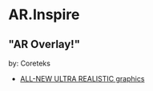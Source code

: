# AR.Inspire
## "AR Overlay!"
by: Coreteks
- [ALL-NEW ULTRA REALISTIC graphics](https://youtu.be/CUMuliRWaT4)
